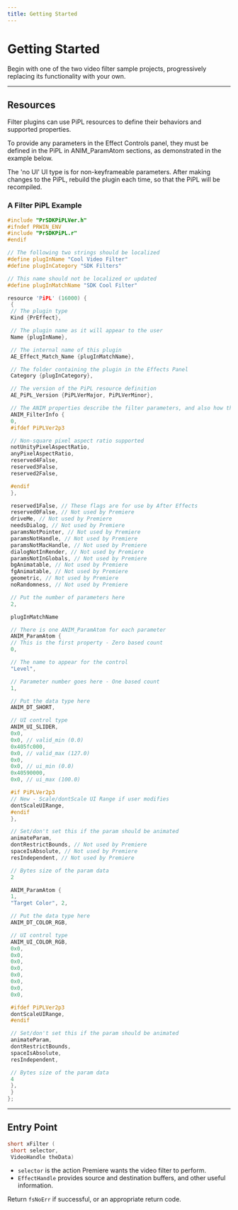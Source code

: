```yaml
---
title: Getting Started
---
```

# Getting Started

Begin with one of the two video filter sample projects, progressively replacing its functionality with your own.

---

## Resources

Filter plugins can use PiPL resources to define their behaviors and supported properties.

To provide any parameters in the Effect Controls panel, they must be defined in the PiPL in ANIM_ParamAtom sections, as demonstrated in the example below.

The 'no UI' UI type is for non-keyframeable parameters. After making changes to the PiPL, rebuild the plugin each time, so that the PiPL will be recompiled.

### A Filter PiPL Example

```cpp
#include "PrSDKPiPLVer.h"
#ifndef PRWIN_ENV
#include "PrSDKPiPL.r"
#endif

// The following two strings should be localized
#define plugInName "Cool Video Filter"
#define plugInCategory "SDK Filters"

// This name should not be localized or updated
#define plugInMatchName "SDK Cool Filter"

resource 'PiPL' (16000) {
 {
 // The plugin type
 Kind {PrEffect},

 // The plugin name as it will appear to the user
 Name {plugInName},

 // The internal name of this plugin
 AE_Effect_Match_Name {plugInMatchName},

 // The folder containing the plugin in the Effects Panel
 Category {plugInCategory},

 // The version of the PiPL resource definition
 AE_PiPL_Version {PiPLVerMajor, PiPLVerMinor},

 // The ANIM properties describe the filter parameters, and also how the data is stored in the project file. There is one ANIM_FilterInfo property followed by n ANIM_ParamAtoms
 ANIM_FilterInfo {
 0,
 #ifdef PiPLVer2p3

 // Non-square pixel aspect ratio supported
 notUnityPixelAspectRatio,
 anyPixelAspectRatio,
 reserved4False,
 reserved3False,
 reserved2False,

 #endif
 },

 reserved1False, // These flags are for use by After Effects
 reserved0False, // Not used by Premiere
 driveMe, // Not used by Premiere
 needsDialog, // Not used by Premiere
 paramsNotPointer, // Not used by Premiere
 paramsNotHandle, // Not used by Premiere
 paramsNotMacHandle, // Not used by Premiere
 dialogNotInRender, // Not used by Premiere
 paramsNotInGlobals, // Not used by Premiere
 bgAnimatable, // Not used by Premiere
 fgAnimatable, // Not used by Premiere
 geometric, // Not used by Premiere
 noRandomness, // Not used by Premiere

 // Put the number of parameters here
 2,

 plugInMatchName

 // There is one ANIM_ParamAtom for each parameter
 ANIM_ParamAtom {
 // This is the first property - Zero based count
 0,

 // The name to appear for the control
 "Level",

 // Parameter number goes here - One based count
 1,

 // Put the data type here
 ANIM_DT_SHORT,

 // UI control type
 ANIM_UI_SLIDER,
 0x0,
 0x0, // valid_min (0.0)
 0x405fc000,
 0x0, // valid_max (127.0)
 0x0,
 0x0, // ui_min (0.0)
 0x40590000,
 0x0, // ui_max (100.0)

 #if PiPLVer2p3
 // New - Scale/dontScale UI Range if user modifies
 dontScaleUIRange,
 #endif
 },

 // Set/don't set this if the param should be animated
 animateParam,
 dontRestrictBounds, // Not used by Premiere
 spaceIsAbsolute, // Not used by Premiere
 resIndependent, // Not used by Premiere

 // Bytes size of the param data
 2

 ANIM_ParamAtom {
 1,
 "Target Color", 2,

 // Put the data type here
 ANIM_DT_COLOR_RGB,

 // UI control type
 ANIM_UI_COLOR_RGB,
 0x0,
 0x0,
 0x0,
 0x0,
 0x0,
 0x0,
 0x0,
 0x0,

 #ifdef PiPLVer2p3
 dontScaleUIRange,
 #endif

 // Set/don't set this if the param should be animated
 animateParam,
 dontRestrictBounds,
 spaceIsAbsolute,
 resIndependent,

 // Bytes size of the param data
 4
 },
 }
};
```

---

## Entry Point

```cpp
short xFilter (
 short selector,
 VideoHandle theData)
```

- `selector` is the action Premiere wants the video filter to perform.
- `EffectHandle` provides source and destination buffers, and other useful information.

Return `fsNoErr` if successful, or an appropriate return code.
